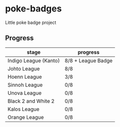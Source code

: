 # poke-badges
Little poke badge project


## Progress

| stage | progress |
|---|---|
| Indigo League (Kanto) | 8/8 + League Badge |
| Johto League  | 8/8 |
| Hoenn League  | 3/8 |
| Sinnoh League | 0/8 |
| Unova League  | 0/8 |
| Black 2 and White 2 | 0/8 |
| Kalos League  | 0/8 |
| Orange League | 0/8 |
